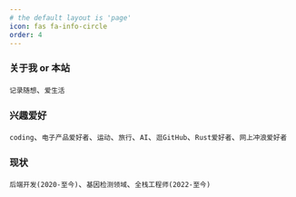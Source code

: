 ```yaml
---
# the default layout is 'page'
icon: fas fa-info-circle
order: 4
---
```


### 关于我 or 本站

`记录随想`、`爱生活`

### 兴趣爱好

`coding`、`电子产品爱好者`、`运动`、`旅行`、`AI`、`逛GitHub`、`Rust爱好者`、`网上冲浪爱好者`

### 现状

`后端开发(2020-至今)`、`基因检测领域`、`全栈工程师(2022-至今)`
